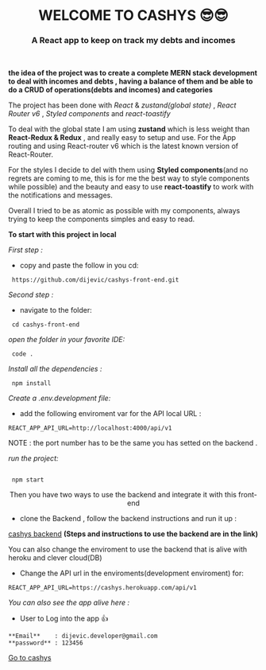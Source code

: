 <h1 color="red" align="center"> WELCOME TO CASHYS 😎😎</h1>

<h3 color="red" align="center">A React app to keep on track my debts and incomes </h3>

 <br/>

**the idea of the project was to create a complete MERN stack development to deal with incomes and debts , having a balance of them and be able to do a CRUD of operations(debts and incomes) and categories**

The project has been done with _React_ & _zustand(global state)_ , _React Router v6_ , _Styled components_ and _react-toastify_

To deal with the global state I am using **zustand** which is less weight than **React-Redux & Redux** , and really easy to setup and use.
For the App routing and using React-router v6 which is the latest known version of React-Router.

For the styles I decide to del with them using **Styled components**(and no regrets are coming to me, this is for me the best way to style components while possible) and the beauty and easy to use **react-toastify** to work with the notifications and messages.

Overall I tried to be as atomic as possible with my components, always trying to keep the components simples and easy to read.

**To start with this project in local**

_First step :_

- copy and paste the follow in you cd:

```
 https://github.com/dijevic/cashys-front-end.git
```

_Second step :_

- navigate to the folder:

```
 cd cashys-front-end

```

_open the folder in your favorite IDE:_

```
 code .
```

_Install all the dependencies :_

```
 npm install
```

_Create a .env.development file:_

- add the following enviroment var for the API local URL :

```
REACT_APP_API_URL=http://localhost:4000/api/v1
```

NOTE : the port number has to be the same you has setted on the backend .

_run the project:_

```

 npm start
```

<p align="center">Then you have two ways to use the backend and integrate it with this front-end</p>

- clone the Backend , follow the backend instructions and run it up :

[cashys backend](https://github.com/dijevic/Cashys)
<b>(Steps and instructions to use the backend are in the link)</b>

<p>You can also change the enviroment  to use the backend that is alive with heroku and clever cloud(DB) </p>

- Change the API url in the enviroments(development enviroment) for:

```
REACT_APP_API_URL=https://cashys.herokuapp.com/api/v1

```

_You can also see the app alive here :_

- User to Log into the app :+1:

```
**Email**    : dijevic.developer@gmail.com
**password** : 123456
```

<a href="https://cashys.netlify.app/" target="_blank">Go to cashys</a>

